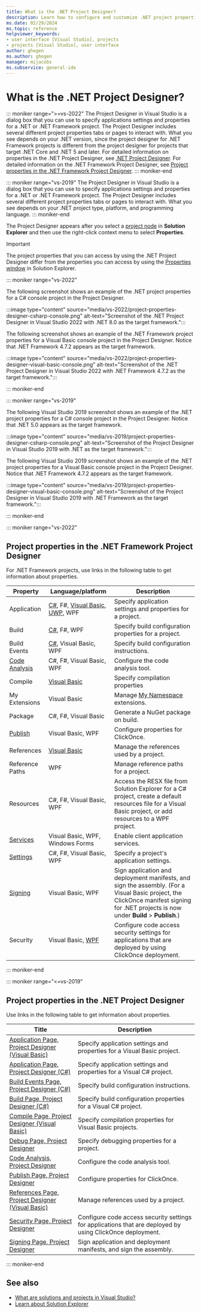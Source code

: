 ```yaml
---
title: What is the .NET Project Designer?
description: Learn how to configure and customize .NET project properties by using the Project Designer.
ms.date: 02/29/2024
ms.topic: reference
helpviewer_keywords:
- user interface [Visual Studio], projects
- projects [Visual Studio], user interface
author: ghogen
ms.author: ghogen
manager: mijacobs
ms.subservice: general-ide
---
```

# What is the .NET Project Designer?

::: moniker range=">=vs-2022"
The Project Designer in Visual Studio is a dialog box that you can use to specify applications settings and properties for a .NET or .NET Framework project. The Project Designer includes several different project properties tabs or pages to interact with. What you see depends on your .NET version, since the project designer for .NET Framework projects is different from the project designer for projects that target .NET Core and .NET 5 and later. For detailed information on properties in the .NET Project Designer, see [.NET Project Designer](../reference/project-designer-dotnet-csharp.md). For detailed information on the .NET Framework Project Designer, see [Project properties in the .NET Framework Project Designer](#project-properties-in-the-net-framework-project-designer).
::: moniker-end

::: moniker range="vs-2019"
The Project Designer in Visual Studio is a dialog box that you can use to specify applications settings and properties for a .NET or .NET Framework project. The Project Designer includes several different project properties tabs or pages to interact with. What you see depends on your .NET project type, platform, and programming language.
::: moniker-end

The Project Designer appears after you select a [project node](../use-solution-explorer.md#solution-explorer-ui) in **Solution Explorer** and then use the right-click context menu to select **Properties**.

> [!IMPORTANT]
> The project properties that you can access by using the .NET Project Designer differ from the properties you can access by using the [Properties window](properties-window.md) in Solution Explorer.

::: moniker range="vs-2022"

The following screenshot shows an example of the .NET project properties for a C# console project in the Project Designer.

:::image type="content" source="media/vs-2022/project-properties-designer-csharp-console.png" alt-text="Screenshot of the .NET Project Designer in Visual Studio 2022 with .NET 8.0 as the target framework.":::

The following screenshot shows an example of the .NET Framework project properties for a Visual Basic console project in the Project Designer. Notice that .NET Framework 4.7.2 appears as the target framework.

:::image type="content" source="media/vs-2022/project-properties-designer-visual-basic-console.png" alt-text="Screenshot of the .NET Project Designer in Visual Studio 2022 with .NET Framework 4.7.2 as the target framework.":::

::: moniker-end

::: moniker range="vs-2019"

The following Visual Studio 2019 screenshot shows an example of the .NET project properties for a C# console project in the Project Designer. Notice that .NET 5.0 appears as the target framework.

:::image type="content" source="media/vs-2019/project-properties-designer-csharp-console.png" alt-text="Screenshot of the Project Designer in Visual Studio 2019 with .NET as the target framework.":::

The following Visual Studio 2019 screenshot shows an example of the .NET project properties for a Visual Basic console project in the Project Designer. Notice that .NET Framework 4.7.2 appears as the target framework.

:::image type="content" source="media/vs-2019/project-properties-designer-visual-basic-console.png" alt-text="Screenshot of the Project Designer in Visual Studio 2019 with .NET Framework as the target framework.":::

::: moniker-end

::: moniker range="vs-2022"

## Project properties in the .NET Framework Project Designer

For .NET Framework projects, use links in the following table to get information about properties.

|Property       |Language/platform      |Description                                                              |
|---------------|-----------------------|-------------------------------------------------------------------------|
|Application     | [C#](application-page-project-designer-csharp.md), F#, [Visual Basic](application-page-project-designer-visual-basic.md), [UWP](application-page-project-designer-uwp.md), WPF  | Specify application settings and properties for a project. |
|Build           | [C#](build-page-project-designer-csharp.md), F#, WPF |  Specify build configuration properties for a project. |
|Build Events    | [C#](build-events-page-project-designer-csharp.md), Visual Basic, WPF | Specify build configuration instructions. |
|[Code Analysis](code-analysis-project-designer.md)  | C#, F#, Visual Basic, WPF  | Configure the code analysis tool. |
|Compile         | [Visual Basic](compile-page-project-designer-visual-basic.md) | Specify compilation properties |
|My Extensions | Visual Basic | Manage [My Namespace](/dotnet/visual-basic/developing-apps/customizing-extending-my/) extensions. |
|Package | C#, F#, Visual Basic | Generate a NuGet package on build. |
|[Publish](publish-page-project-designer.md) | Visual Basic, WPF | Configure properties for ClickOnce.|
|References      | [Visual Basic](references-page-project-designer-visual-basic.md) | Manage the references used by a project. |
|Reference Paths | WPF                   | Manage reference paths for a project. |
|Resources       | C#, F#, Visual Basic, WPF |  Access the RESX file from Solution Explorer for a C# project, create a default resources file for a Visual Basic project, or add resources to a WPF project. |
|[Services](services-page-project-designer.md) | Visual Basic, WPF, Windows Forms | Enable client application services. |
|[Settings](settings-page-project-designer.md) | C#, F#, Visual Basic, WPF | Specify a project's application settings. |
|[Signing](signing-page-project-designer.md) |  Visual Basic, WPF | Sign application and deployment manifests, and sign the assembly. (For a Visual Basic project, the ClickOnce manifest signing for .NET projects is now under **Build** > **Publish**.) |
|Security |  Visual Basic, [WPF](security-page-project-designer.md) | Configure code access security settings for applications that are deployed by using ClickOnce deployment.

::: moniker-end

::: moniker range="<=vs-2019"

## Project properties in the .NET Project Designer

Use links in the following table to get information about properties.

| Title | Description |
| - | - |
| [Application Page, Project Designer (Visual Basic)](../../ide/reference/application-page-project-designer-visual-basic.md) | Specify application settings and properties for a Visual Basic project. |
| [Application Page, Project Designer (C#)](../../ide/reference/application-page-project-designer-csharp.md) | Specify application settings and properties for a Visual C# project. |
| [Build Events Page, Project Designer (C#)](../../ide/reference/build-events-page-project-designer-csharp.md) | Specify build configuration instructions. |
| [Build Page, Project Designer (C#)](../../ide/reference/build-page-project-designer-csharp.md) | Specify build configuration properties for a Visual C# project. |
| [Compile Page, Project Designer (Visual Basic)](../../ide/reference/compile-page-project-designer-visual-basic.md) | Specify compilation properties for Visual Basic projects. |
| [Debug Page, Project Designer](../../ide/reference/debug-page-project-designer.md) | Specify debugging properties for a project. |
| [Code Analysis, Project Designer](../../ide/reference/code-analysis-project-designer.md) | Configure the code analysis tool. |
| [Publish Page, Project Designer](../../ide/reference/publish-page-project-designer.md) | Configure properties for ClickOnce. |
| [References Page, Project Designer (Visual Basic)](../../ide/reference/references-page-project-designer-visual-basic.md) | Manage references used by a project. |
| [Security Page, Project Designer](../../ide/reference/security-page-project-designer.md) | Configure code access security settings for applications that are deployed by using ClickOnce deployment. |
| [Signing Page, Project Designer](../../ide/reference/signing-page-project-designer.md) | Sign application and deployment manifests, and sign the assembly. |

::: moniker-end

## See also

- [What are solutions and projects in Visual Studio?](../solutions-and-projects-in-visual-studio.md)
- [Learn about Solution Explorer](../use-solution-explorer.md)
